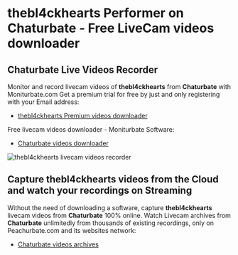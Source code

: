 # thebl4ckhearts Performer on Chaturbate - Free LiveCam videos downloader

## Chaturbate Live Videos Recorder

Monitor and record livecam videos of **thebl4ckhearts** from **Chaturbate** with Moniturbate.com
Get a premium trial for free by just and only registering with your Email address:
* [thebl4ckhearts Premium videos downloader](https://moniturbate.com/request-demo-licence-key.html)

Free livecam videos downloader - Moniturbate Software:
* [Chaturbate videos downloader](https://moniturbate.com/moniturbate-download-software.html)

![thebl4ckhearts livecam videos recorder](https://peachurnet.com/templates/moniturbate-software.png)


## Capture thebl4ckhearts videos from the Cloud and watch your recordings on Streaming

Without the need of downloading a software, capture **thebl4ckhearts** livecam videos from **Chaturbate** 100% online.
Watch Livecam archives from **Chaturbate** unlimitedly from thousands of existing recordings, only on Peachurbate.com and its websites network:
* [Chaturbate videos archives](https://peachurnet.com/)